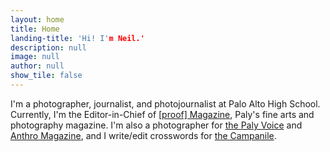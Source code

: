 ```yaml
---
layout: home
title: Home
landing-title: 'Hi! I'm Neil.'
description: null
image: null
author: null
show_tile: false
---
```


I'm a photographer, journalist, and photojournalist at Palo Alto High School. Currently, I'm the Editor-in-Chief of <a href="https://issuu.com/proofpaly">[proof] Magazine</a>, Paly's fine arts and photography magazine. I'm also a photographer for <a href="https://palyvoice.com/">the Paly Voice</a> and <a href="https://anthromagazine.org/">Anthro Magazine</a>, and I write/edit crosswords for <a href="https://thecampanile.org/crossword/">the Campanile</a>.
